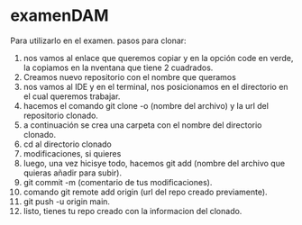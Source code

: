 # examenDAM
Para utilizarlo en el examen.
pasos para clonar:
1. nos vamos al enlace que queremos copiar y en la opción code en verde, la copiamos en la nventana que tiene 2 cuadrados.
2. Creamos nuevo repositorio con el nombre que queramos
3. nos vamos al IDE y en el terminal, nos posicionamos en el directorio en el cual queremos trabajar.
4. hacemos el comando git clone -o (nombre del archivo) y la url del repositorio clonado.
5. a continuación se crea una carpeta con el nombre del directorio clonado.
6. cd al directorio clonado
7. modificaciones, si quieres
8. luego, una vez hicisye todo, hacemos git add (nombre del archivo que quieras añadir para subir).
9. git commit -m (comentario de tus modificaciones).
10. comando git remote add origin (url del repo creado previamente).
11. git push -u origin main.
12. listo, tienes tu repo creado con la informacion del clonado.

